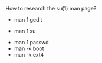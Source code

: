 How to research the su(1) man page?
* man 1 gedit
+ man 1 su
* man 1 passwd
* man -k boot
* man -k ext4
